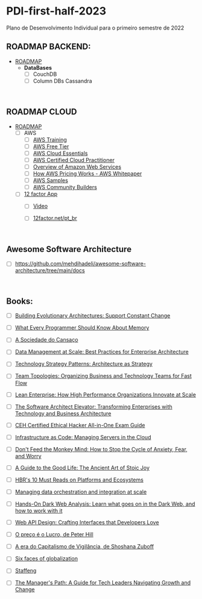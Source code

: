 # PDI-first-half-2023
Plano de Desenvolvimento Individual para o primeiro semestre de 2022


## ROADMAP BACKEND:
- [ROADMAP](https://roadmap.sh/backend)
  -   **DataBases**
      - [ ] CouchDB
      - [ ] Column DBs Cassandra

<br>

## ROADMAP CLOUD
- [ROADMAP](https://roadmap.sh/devops)
  - [ ] AWS
    - [ ] [AWS Training](https://digitalcloud.training/aws-sysops-administrator-associate-free-practice-exam-questions/)   
    - [ ] [AWS Free Tier](https://aws.amazon.com/free/?all-free-tier.sort-by=item.additionalFields.SortRank&all-free-tier.sort-order=asc&awsf.Free%20Tier%20Types=*all&awsf.Free%20Tier%20Categories=*all)
    - [ ] [AWS Cloud Essentials](https://aws.amazon.com/getting-started/cloud-essentials/)
    - [ ] [AWS Certified Cloud Practitioner](https://aws.amazon.com/certification/certified-cloud-practitioner/)
    - [ ] [Overview of Amazon Web Services](https://docs.aws.amazon.com/whitepapers/latest/aws-overview/introduction.html)
    - [ ] [How AWS Pricing Works - AWS Whitepaper](extension://bfdogplmndidlpjfhoijckpakkdjkkil/pdf/viewer.html?file=https%3A%2F%2Fdocs.aws.amazon.com%2Fpdfs%2Fwhitepapers%2Flatest%2Fhow-aws-pricing-works%2Fhow-aws-pricing-works.pdf%23welcome)
    - [ ] [AWS Samples](https://github.com/aws-samples)
    - [ ] [AWS Community Builders](https://aws.amazon.com/developer/community/community-builders/)
    
  - [ ] [12 factor App](https://12factor.net/pt_br/)
    - [ ] [Video](https://www.youtube.com/watch?v=gpJgtED36U4&list)
    - [ ] [12factor.net/pt_br](https://12factor.net/pt_br/)


<br>

## Awesome Software Architecture
- [ ] https://github.com/mehdihadeli/awesome-software-architecture/tree/main/docs

<br>

## Books:
- [ ] [Building Evolutionary Architectures: Support Constant Change](https://lnkd.in/gNjDC7mT)
- [ ] [What Every Programmer Should Know About Memory](https://lnkd.in/g5bhtRZG)
- [ ] [A Sociedade do Cansaço](https://lnkd.in/ggvpRwAm)
- [ ] [Data Management at Scale: Best Practices for Enterprise Architecture](https://lnkd.in/gt_8KxeA)
- [ ] [Technology Strategy Patterns: Architecture as Strategy](https://lnkd.in/gt66UyuN)
- [ ] [Team Topologies: Organizing Business and Technology Teams for Fast Flow](https://lnkd.in/gaBEnk9g)
- [ ] [Lean Enterprise: How High Performance Organizations Innovate at Scale](https://lnkd.in/gitV2YfB)
- [ ] [The Software Architect Elevator: Transforming Enterprises with Technology and Business Architecture](https://lnkd.in/g6gqugCQ)
- [ ] [CEH Certified Ethical Hacker All-in-One Exam Guide](https://lnkd.in/gdEGKq9s)
- [ ] [Infrastructure as Code: Managing Servers in the Cloud](https://lnkd.in/gExH8i-6)
- [ ] [Don't Feed the Monkey Mind: How to Stop the Cycle of Anxiety, Fear, and Worry](https://lnkd.in/guxq_qbp)
- [ ] [A Guide to the Good Life: The Ancient Art of Stoic Joy](https://lnkd.in/gwjjiKMF)
- [ ] [HBR's 10 Must Reads on Platforms and Ecosystems](https://lnkd.in/g-cb545G)
- [ ] [Managing data orchestration and integration at scale](https://lnkd.in/gBfkg_ra)
- [ ] [Hands-On Dark Web Analysis: Learn what goes on in the Dark Web, and how to work with it](https://lnkd.in/gMWJ5UX8)
- [ ] [Web API Design: Crafting Interfaces that Developers Love](https://lnkd.in/gcCaYi5W)
- [ ] [O preço é o Lucro, de Peter Hill]()
- [ ] [A era do Capitalismo de Vigilância, de Shoshana Zuboff]()
- [ ] [Six faces of globalization]()
- [ ] [Staffeng](https://staffeng.com/book)
- [ ] [The Manager's Path: A Guide for Tech Leaders Navigating Growth and Change]()

